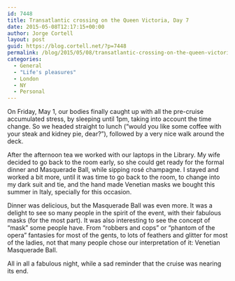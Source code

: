 ```yaml
---
id: 7448
title: Transatlantic crossing on the Queen Victoria, Day 7
date: 2015-05-08T12:17:15+00:00
author: Jorge Cortell
layout: post
guid: https://blog.cortell.net/?p=7448
permalink: /blog/2015/05/08/transatlantic-crossing-on-the-queen-victoria-day-7/
categories:
  - General
  - "Life's pleasures"
  - London
  - NY
  - Personal
---
```

On Friday, May 1, our bodies finally caught up with all the pre-cruise accumulated stress, by sleeping until 1pm, taking into account the time change. So we headed straight to lunch (“would you like some coffee with your steak and kidney pie, dear?”), followed by a very nice walk around the deck.

After the afternoon tea we worked with our laptops in the Library. My wife decided to go back to the room early, so she could get ready for the formal dinner and Masquerade Ball, while sipping rosé champagne. I stayed and worked a bit more, until it was time to go back to the room, to change into my dark suit and tie, and the hand made Venetian masks we bought this summer in Italy, specially for this occasion.

Dinner was delicious, but the Masquerade Ball was even more. It was a delight to see so many people in the spirit of the event, with their fabulous masks (for the most part). It was also interesting to see the concept of “mask” some people have. From “robbers and cops” or “phantom of the opera” fantasies for most of the gents, to lots of feathers and glitter for most of the ladies, not that many people chose our interpretation of it: Venetian Masquerade Ball.

All in all a fabulous night, while a sad reminder that the cruise was nearing its end.